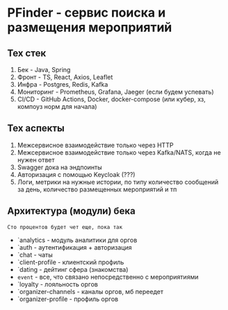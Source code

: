 # PFinder - сервис поиска и размещения мероприятий

## Тех стек
1. Бек - Java, Spring
2. Фронт - TS, React, Axios, Leaflet
3. Инфра - Postgres, Redis, Kafka
4. Мониторинг - Prometheus, Grafana, Jaeger (если будем успевать)
5. CI/CD - GitHub Actions, Docker, docker-compose (или кубер, хз, компоуз норм для начала)

## Тех аспекты
1. Межсервисное взаимодействие только через HTTP
2. Межсервисное взаимодействие только через Kafka/NATS, когда не нужен ответ
3. Swagger дока на эндпоинты
4. Авторизация с помощью Keycloak (???)
5. Логи, метрики на нужные истории, по типу количество сообщений за день, количество размещенных мероприятий и тп

## Архитектура (модули) бека
`Сто процентов будет чет еще, пока так`
- `analytics - модуль аналитики для оргов
- `auth - аутентификация + авторизация
- `chat - чаты
- `client-profile - клиентский профиль
- `dating - дейтинг сфера (знакомства)
- `event` - все, что связано непосредственно с мероприятиями
- `loyalty - лояльность оргов
- `organizer-channels - каналы оргов, мб переедет
- `organizer-profile - профиль оргов
